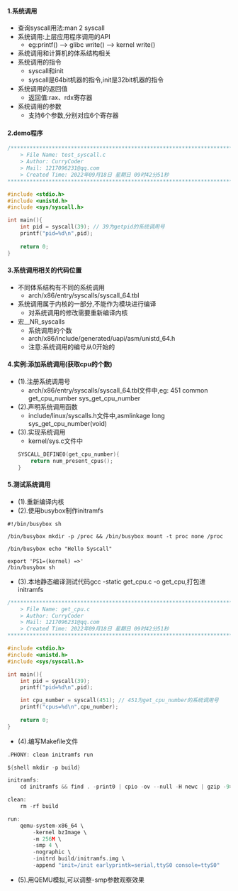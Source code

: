 #### 1.系统调用

*   查询syscall用法\:man 2 syscall
*   系统调用:上层应用程序调用的API
    *   eg\:printf() --> glibc write() --> kernel write()
*   系统调用和计算机的体系结构相关
*   系统调用的指令
    *   syscall和init
    *   syscall是64bit机器的指令,init是32bit机器的指令
*   系统调用的返回值
    *   返回值\:rax、rdx寄存器
*   系统调用的参数
    *   支持6个参数,分别对应6个寄存器

#### 2.demo程序

```c
/************************************************************************
    > File Name: test_syscall.c
    > Author: CurryCoder
    > Mail: 1217096231@qq.com 
    > Created Time: 2022年09月18日 星期日 09时42分51秒
************************************************************************/

#include <stdio.h>
#include <unistd.h>
#include <sys/syscall.h>

int main(){
	int pid = syscall(39); // 39为getpid的系统调用号
	printf("pid=%d\n",pid);
	
	return 0;
}
```

#### 3.系统调用相关的代码位置

*   不同体系结构有不同的系统调用
    *   arch/x86/entry/syscalls/syscall\_64.tbl
*   系统调用属于内核的一部分,不能作为模块进行编译
    *   对系统调用的修改需要重新编译内核
*   宏\_\_NR\_syscalls
    *   系统调用的个数
    *   arch/x86/include/generated/uapi/asm/unistd\_64.h
    *   注意:系统调用的编号从0开始的

#### 4.实例:添加系统调用(获取cpu的个数)

*   (1).注册系统调用号
    *   arch/x86/entry/syscalls/syscall\_64.tbl文件中,eg: 451 common get\_cpu\_number sys\_get\_cpu\_number
*   (2).声明系统调用函数
    *   include/linux/syscalls.h文件中,asmlinkage long sys\_get\_cpu\_number(void)
*   (3).实现系统调用
    *   kernel/sys.c文件中
    ```c
    SYSCALL_DEFINE0(get_cpu_number){
        return num_present_cpus();
    }
    ```

#### 5.测试系统调用

*   (1).重新编译内核
*   (2).使用busybox制作initramfs

```shell
#!/bin/busybox sh

/bin/busybox mkdir -p /proc && /bin/busybox mount -t proc none /proc

/bin/busybox echo "Hello Syscall"

export 'PS1=(kernel) =>'
/bin/busybox sh
```

*   (3).本地静态编译测试代码gcc -static get\_cpu.c -o get\_cpu,打包进initramfs

```c
/************************************************************************
    > File Name: get_cpu.c
    > Author: CurryCoder
    > Mail: 1217096231@qq.com 
    > Created Time: 2022年09月18日 星期日 09时42分51秒
************************************************************************/

#include <stdio.h>
#include <unistd.h>
#include <sys/syscall.h>

int main(){
	int pid = syscall(39);
	printf("pid=%d\n",pid);

	int cpu_number = syscall(451); // 451为get_cpu_number的系统调用号
	printf("cpus=%d\n",cpu_number);
	
	return 0;
}
```

*   (4).编写Makefile文件

```c
.PHONY: clean initramfs run

${shell mkdir -p build}

initramfs:
	cd initramfs && find . -print0 | cpio -ov --null -H newc | gzip -9> ../build/initramfs.img

clean:
	rm -rf build

run:
	qemu-system-x86_64 \
		-kernel bzImage \
		-m 256M \
		-smp 4 \
		-nographic \
		-initrd build/initramfs.img \
		-append "init=/init earlyprintk=serial,ttyS0 console=ttyS0"
```

*   (5).用QEMU模拟,可以调整-smp参数观察效果

